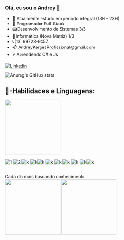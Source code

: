 ### Olá, eu sou o Andrey 👋

- 🔭 Atualmente estudo em período integral (13H - 23H)
- 🌱 Programador Full-Stack
- 📟 Desenvolvimento de Sistemas 3/3
- 📡 Informática (Nova Matriz) 1/3
- 📞 (13) 99723-9457
- 📫 AndreyKergesProfissional@gmail.com
- ⚡ Aprendendo C# e Js





[![Linkedin](https://img.shields.io/badge/LinkedIn-0077B5?style=for-the-badge&logo=linkedin&logoColor=white)](https://www.linkedin.com/in/Andrey-Kerges-67a5b0266/)


![Anurag's GitHub stats](https://github-readme-stats.vercel.app/api?username=AndreyKerges&theme=transparent&show_icons=true)



## 🔌-Habilidades e Linguagens:




 <img height="180em" src="https://github-readme-stats.vercel.app/api/top-langs/?username=AndreyKerges&layout=compact&langs_count=6&theme=tokyonight"/>

![1](https://img.shields.io/badge/C%23-239120?style=for-the-badge&logo=c-sharp&logoColor=white)
![2](https://img.shields.io/badge/Python-3776AB?style=for-the-badge&logo=python&logoColor=white)
![k](https://img.shields.io/badge/PHP-777BB4?style=for-the-badge&logo=php&logoColor=white)
![k](https://img.shields.io/badge/HTML-239120?style=for-the-badge&logo=html5&logoColor=white)![k](https://img.shields.io/badge/CSS-239120?&style=for-the-badge&logo=css3&logoColor=white)
![k](https://img.shields.io/badge/JavaScript-323330?style=for-the-badge&logo=javascript&logoColor=F7DF1E)
![k](https://img.shields.io/badge/HTML5-E34F26?style=for-the-badge&logo=html5&logoColor=white)
![k](https://img.shields.io/badge/Shell_Script-121011?style=for-the-badge&logo=gnu-bash&logoColor=white)
![k](https://img.shields.io/badge/Bootstrap-563D7C?style=for-the-badge&logo=bootstrap&logoColor=white)
![k](https://img.shields.io/badge/MySQL-00000F?style=for-the-badge&logo=mysql&logoColor=white)![k](https://img.shields.io/badge/Microsoft_Azure-0089D6?style=for-the-badge&logo=microsoft-azure&logoColor=white) 

<br>
Cada dia mais buscando conhecimento


<div>
<a href="https://github.com/AndreyKerges">
<img height="180em" src="https://github-readme-stats.vercel.app/api/top-langs/?username=AndreyKerges&layout=compact&langs_count=7&theme=dracula"/>
<img height="180em" src="https://github-readme-stats.vercel.app/api?username=AndreyKerges&show_icons=true&theme=dracula&include_all_commits=true&count_private=true"/>
</div>
